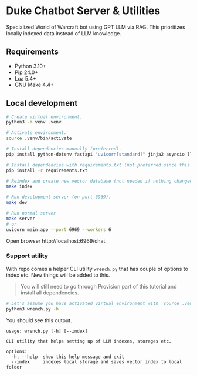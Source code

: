# Duke Chatbot Server & Utilities

Specialized World of Warcraft bot using GPT LLM via RAG. This prioritizes
locally indexed data instead of LLM knowledge.

## Requirements

- Python 3.10+
- Pip 24.0+
- Lua 5.4+
- GNU Make 4.4+

## Local development

```sh
# Create virtual environment.
python3 -m venv .venv

# Activate environment.
source .venv/bin/activate

# Install dependencies manually (preferred).
pip install python-dotenv fastapi "uvicorn[standard]" jinja2 asyncio llama-indexi llama-index-llms-openai llama-index-embeddings-huggingface

# Install dependencies with requirements.txt (not preferred since this implies host machine has Nvidia GPU).
pip install -r requirements.txt

# Reindex and create new vector database (not needed if nothing changed in corpus data).
make index

# Run development server (on port 6969).
make dev

# Run normal server
make server
# or
uvicorn main:app --port 6969 --workers 6
```

Open browser http://localhost:6969/chat.

### Support utility

With repo comes a helper CLI utility `wrench.py` that has couple of
options to index etc. New things will be added to this.

> You will still need to go through Provision part of this tutorial and
> install all dependencies.

```sh
# Let's assume you have activated virtual environment with `source .venv/bin/activate`.
python3 wrench.py -h
```

You should see this output.

```text
usage: wrench.py [-h] [--index]

CLI utility that helps setting up of LLM indexes, storages etc.

options:
  -h, --help  show this help message and exit
  --index     indexes local storage and saves vector index to local folder
```

